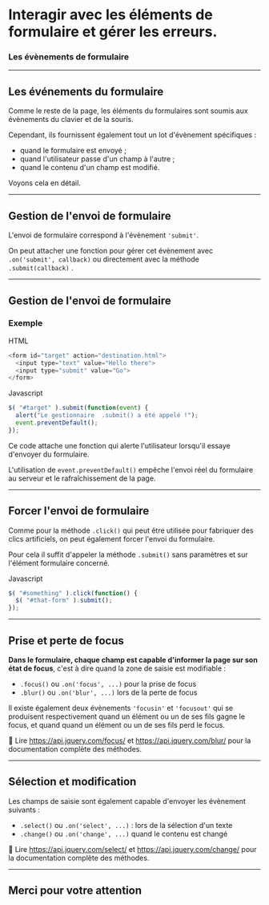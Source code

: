 <!-- footer: Copyright 2017 © Glenn ROLLAND – Reproduction interdite -->
<!-- page_number : true -->

<link rel="stylesheet" href="../../assets/style.css" />

# Interagir avec les éléments de formulaire et gérer les erreurs.

### Les évènements de formulaire

<!-- 07/01 Document -->

----

##  Les événements du formulaire

Comme le reste de la page, les éléments du formulaires sont soumis aux évènements du clavier et de la souris.

Cependant, ils fournissent également tout un lot d'évènement spécifiques : 

* quand le formulaire est envoyé ;
* quand l'utilisateur passe d'un champ à l'autre ;
* quand le contenu d'un champ est modifié.

Voyons cela en détail.

----

## Gestion de l'envoi de formulaire

L'envoi de formulaire correspond à l'évènement `'submit'`.

On peut attacher une fonction pour gérer cet évènement avec `.on('submit', callback)` ou directement avec la méthode `.submit(callback)` .

----

## Gestion de l'envoi de formulaire

### Exemple

<gx-label>HTML</gx-label>

```javascript
<form id="target" action="destination.html">
  <input type="text" value="Hello there">
  <input type="submit" value="Go">
</form>
```

<gx-label>Javascript</gx-label>

```javascript
$( "#target" ).submit(function(event) {
  alert("Le gestionnaire  .submit() a été appelé !");
  event.preventDefault();
});
```

Ce code attache une fonction qui alerte l'utilisateur lorsqu'il essaye d'envoyer du formulaire.

L'utilisation de `event.preventDefault()` empêche l'envoi réel du formulaire au serveur et le rafraîchissement de la page.

----

## Forcer l'envoi de formulaire

Comme pour la méthode `.click()` qui peut être utilisée pour fabriquer des clics artificiels, on peut également forcer l'envoi du formulaire.

Pour cela il suffit d'appeler la méthode `.submit()` sans paramètres et sur l'élément formulaire concerné.

<gx-label>Javascript</gx-label>

```javascript
$( "#something" ).click(function() {
  $( "#that-form" ).submit();
});
```

----

## Prise et perte de focus 

__Dans le formulaire, chaque champ est capable d'informer la page sur son état de focus__, c'est à dire quand la zone de saisie est modifiable : 

- `.focus()` ou `.on('focus', ...)` pour la prise de focus
- `.blur()` ou `.on('blur', ...)` lors de la perte de focus

Il existe également deux évènements `'focusin'` et `'focusout'` qui se produisent respectivement quand un élément ou un de ses fils gagne le focus, et quand quand un élément ou un de ses fils perd le focus.

:blue_book: Lire https://api.jquery.com/focus/ et  https://api.jquery.com/blur/ pour la documentation complète des méthodes.

----

## Sélection et modification

Les champs de saisie sont également capable d'envoyer les évènement suivants :

- `.select()` ou `.on('select', ...)` : lors de la sélection d'un texte
- `.change()` ou `.on('change', ...)` quand le contenu est changé

:blue_book: Lire  https://api.jquery.com/select/ et  https://api.jquery.com/change/ pour la documentation complète des méthodes.

----

## Merci pour votre attention
